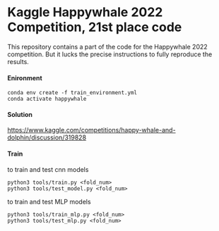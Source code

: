 # Kaggle Happywhale 2022 Competition, 21st place code

This repository contains a part of the code for the Happywhale 2022 competition. But it lucks the precise instructions to fully reproduce the results.

#### Enironment
```
conda env create -f train_environment.yml
conda activate happywhale
```

#### Solution
https://www.kaggle.com/competitions/happy-whale-and-dolphin/discussion/319828

#### Train
to train and test cnn models
```
python3 tools/train.py <fold_num>
python3 tools/test_model.py <fold_num>
```

to train and test MLP models
```
python3 tools/train_mlp.py <fold_num>
python3 tools/test_mlp.py <fold_num>
```
